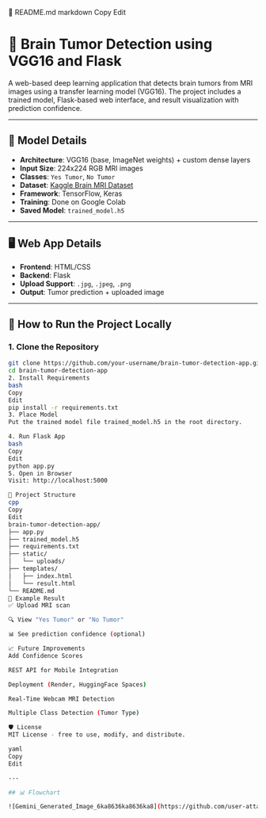 🧠 README.md
markdown
Copy
Edit
# 🧠 Brain Tumor Detection using VGG16 and Flask

A web-based deep learning application that detects brain tumors from MRI images using a transfer learning model (VGG16). The project includes a trained model, Flask-based web interface, and result visualization with prediction confidence.

---

## 🔬 Model Details

- **Architecture**: VGG16 (base, ImageNet weights) + custom dense layers
- **Input Size**: 224x224 RGB MRI images
- **Classes**: `Yes Tumor`, `No Tumor`
- **Dataset**: [Kaggle Brain MRI Dataset](https://www.kaggle.com/datasets/navoneel/brain-mri-images-for-brain-tumor-detection)
- **Framework**: TensorFlow, Keras
- **Training**: Done on Google Colab
- **Saved Model**: `trained_model.h5`

---

## 🖥️ Web App Details

- **Frontend**: HTML/CSS
- **Backend**: Flask
- **Upload Support**: `.jpg`, `.jpeg`, `.png`
- **Output**: Tumor prediction + uploaded image

---

## 🚀 How to Run the Project Locally

### 1. Clone the Repository

```bash
git clone https://github.com/your-username/brain-tumor-detection-app.git
cd brain-tumor-detection-app
2. Install Requirements
bash
Copy
Edit
pip install -r requirements.txt
3. Place Model
Put the trained model file trained_model.h5 in the root directory.

4. Run Flask App
bash
Copy
Edit
python app.py
5. Open in Browser
Visit: http://localhost:5000

📁 Project Structure
cpp
Copy
Edit
brain-tumor-detection-app/
├── app.py
├── trained_model.h5
├── requirements.txt
├── static/
│   └── uploads/
├── templates/
│   ├── index.html
│   └── result.html
└── README.md
🧪 Example Result
✅ Upload MRI scan

🔍 View "Yes Tumor" or "No Tumor"

📊 See prediction confidence (optional)

📈 Future Improvements
Add Confidence Scores

REST API for Mobile Integration

Deployment (Render, HuggingFace Spaces)

Real-Time Webcam MRI Detection

Multiple Class Detection (Tumor Type)

🛡️ License
MIT License - free to use, modify, and distribute.

yaml
Copy
Edit

---

## 📊 Flowchart

![Gemini_Generated_Image_6ka8636ka8636ka8](https://github.com/user-attachments/assets/3a274d3b-966a-4c93-801b-d1556fbe789c)



